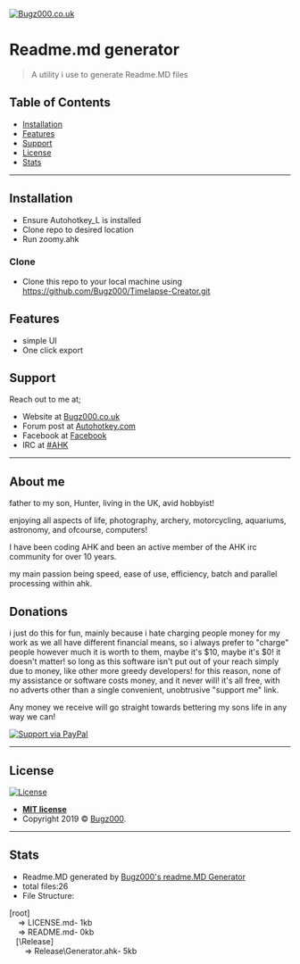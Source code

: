 <a href="Bugz000.co.uk"><img src="https://i.imgur.com/p2W0Jro.png" title="Bugz000.co.uk" alt="Bugz000.co.uk"></a>

 # Readme.md generator

 > A utility i use to generate Readme.MD files


 ## Table of Contents

 - [Installation](#installation)
 - [Features](#features)
 - [Support](#support)
 - [License](#license)
 - [Stats](#Stats)

 ---

 ## Installation

- Ensure Autohotkey_L is installed
- Clone repo to desired location
- Run zoomy.ahk

 ### Clone

 - Clone this repo to your local machine using https://github.com/Bugz000/Timelapse-Creator.git

 ## Features
- simple UI
- One click export


 ## Support

 Reach out to me at;

 - Website at <a href="bugz000.co.uk" target="_blank">Bugz000.co.uk</a>
 - Forum post at <a href="https://www.autohotkey.com/boards/viewtopic.php?f=6&t=69856" target="_blank">Autohotkey.com</a>
 - Facebook at <a href="https://www.facebook.com/" target="_blank">Facebook</a>
 - IRC at <a href="https://kiwiirc.com/nextclient/irc.freenode.net/#ahk" target="_blank">#AHK</a>
 ---

 ## About me

 father to my son, Hunter, living in the UK, avid hobbyist!

 enjoying all aspects of life, photography, archery, motorcycling, aquariums, astronomy, and ofcourse, computers!

 I have been coding AHK and been an active member of the AHK irc community for over 10 years.

 my main passion being speed, ease of use, efficiency, batch and parallel processing within ahk.

 ## Donations

 i just do this for fun, mainly because i hate charging people money for my work as we all have different financial means, so i always prefer to "charge" people however much it is worth to them, maybe it's $10, maybe it's $0! it doesn't matter! so long as this software isn't put out of your reach simply due to money, like other more greedy developers!
 for this reason, none of my assistance or software costs money, and it never will! it's all free, with no adverts other than a single convenient, unobtrusive "support me" link.

 Any money we receive will go straight towards bettering my sons life in any way we can!

 [![Support via PayPal](https://cdn.rawgit.com/twolfson/paypal-github-button/1.0.0/dist/button.svg)](https://www.paypal.me/Bugz000/)


 ---

 ## License

 [![License](http://img.shields.io/:license-mit-blue.svg?style=flat-square)](http://badges.mit-license.org)

 - **[MIT license](http://opensource.org/licenses/mit-license.php)**
 - Copyright 2019 © <a href="http://www.Bugz000.co.uk" target="_blank">Bugz000</a>.
 ---
 ## Stats
 - Readme.MD generated by <a href="https://github.com/Bugz000/" target="_blank">Bugz000's readme.MD Generator</a>
 - total files:26
 - File Structure:

[root]<br/>&nbsp;&nbsp;&nbsp; => LICENSE.md- 1kb<br/>&nbsp;&nbsp;&nbsp; => README.md- 0kb<br/>&nbsp;&nbsp;&nbsp;[\Release]<br/>&nbsp;&nbsp;&nbsp;&nbsp;&nbsp;&nbsp; => Release\Generator.ahk- 5kb<br/>
